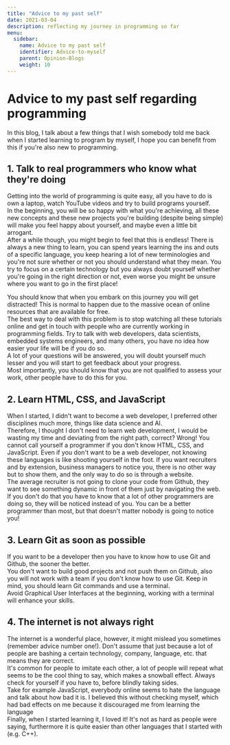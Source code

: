 ```yaml
---
title: "Advice to my past self"
date: 2021-03-04
description: reflecting my journey in programming so far
menu:
  sidebar:
    name: Advice to my past self
    identifier: Advice-to-myself
    parent: Opinion-Blogs
    weight: 10
---
```

# Advice to my past self regarding programming

In this blog, I talk about a few things that I wish somebody told me back when I started learning to program by myself, 
I hope you can benefit from this if you're also new to programming.<br>

## 1. Talk to real programmers who know what they're doing

Getting into the world of programming is quite easy, all you have to do is own a laptop, watch YouTube videos
and try to build programs yourself.<br>
In the beginning, you will be so happy with what you're achieving, all these new concepts and these new projects you're
building (despite being simple) will make you feel happy about yourself, and maybe even a little bit arrogant.<br>
After a while though, you might begin to feel that this is endless! There is always a new thing to learn, you can spend years
learning the ins and outs of a specific language, you keep hearing a lot of new terminologies and you're not sure whether or not you
should understand what they mean. You try to focus on a certain technology but you always doubt yourself whether you're going
in the right direction or not, even worse you might be unsure where you want to go in the first place!<br>

You should know that when you embark on this journey you will get distracted! This is normal to happen due to the massive ocean of
online resources that are available for free.<br>
The best way to deal with this problem is to stop watching all these tutorials online and get in touch with people who are currently
working in programming fields. Try to talk with web developers, data scientists, embedded systems engineers, and many others, you have
no idea how easier your life will be if you do so.<br>
A lot of your questions will be answered, you will doubt yourself much lesser and you will start to get feedback about your progress.<br>
Most importantly, you should know that you are not qualified to assess your work, other people have to do this for you.

## 2. Learn HTML, CSS, and JavaScript

When I started, I didn't want to become a web developer, I preferred other disciplines much more, things like data science and AI.<br>
Therefore, I thought I don't need to learn web development, I would be wasting my time and deviating from the right path, correct?
Wrong! You cannot call yourself a programmer if you don't know HTML, CSS, and JavaScript. Even if you don't want to be a web developer, not knowing
these languages is like shooting yourself in the foot. If you want recruiters and by extension, business managers to notice you, there is no other way
but to show them, and the only way to do so is through a website.<br>
The average recruiter is not going to clone your code from Github, they want to see something dynamic in front of them just by navigating the web.
If you don't do that you have to know that a lot of other programmers are doing so, they will be noticed instead of you. You can be a better programmer
than most, but that doesn't matter nobody is going to notice you!<br>

## 3. Learn Git as soon as possible

If you want to be a developer then you have to know how to use Git and Github, the sooner the better.<br>
You don't want to build good projects and not push them on Github, also you will not work with a team if you don't know how
to use Git. Keep in mind, you should learn Git commands and use a terminal.<br>
Avoid Graphical User Interfaces at the beginning, working with a terminal will enhance your skills.

## 4. The internet is not always right

The internet is a wonderful place, however, it might mislead you sometimes (remember advice number one!).
Don't assume that just because a lot of people are bashing a certain technology, company, language, etc. that means they are correct.<br>
It's common for people to imitate each other, a lot of people will repeat what seems to be the cool thing to say, which makes a snowball effect.
Always check for yourself if you have to, before blindly taking sides.<br>
Take for example JavaScript, everybody online seems to hate the language and talk about how bad it is. I believed this without checking
myself, which had bad effects on me because it discouraged me from learning the language<br>
Finally, when I started learning it, I loved it! It's not as hard as people were saying, furthermore it is quite
easier than other languages that I started with (e.g. C++).

